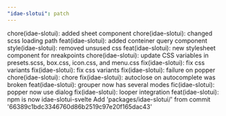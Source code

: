 ```yaml
---
"idae-slotui": patch
---
```


chore(idae-slotui): added sheet component
chore(idae-slotui): changed scss loading path
feat(idae-slotui): added conteiner query component
style(idae-slotui): removed unsused css
feat(idae-slotui): new stylesheet component for nreakpoints
chore(idae-slotui): update CSS variables in presets.scss, box.css, icon.css, and menu.css
fix(idae-slotui): fix css variants
fix(idae-slotui): fix css variants
fix(idae-slotui): failure on popper
chore(idae-slotui): chore
fix(idae-slotui): autoclose on autocomplete was broken
feat(idae-slotui): grouper now has several modes
fic(idae-slotui): popper now use dialog
fix(idae-slotui): looper integration
feat(idae-slotui): npm is now idae-slotui-svelte
Add 'packages/idae-slotui/' from commit '66389c1bdc3346760d86b2519c97e20f165dac43'
